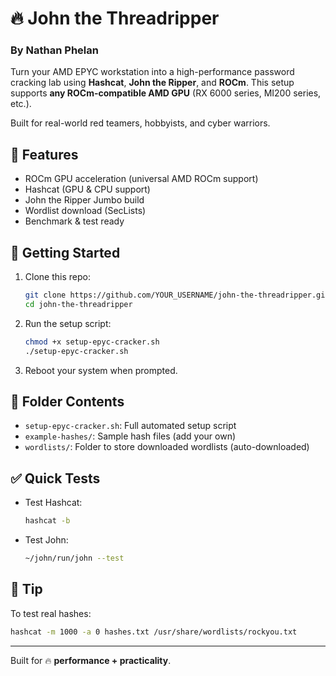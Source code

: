 # 🔥 John the Threadripper
### By Nathan Phelan

Turn your AMD EPYC workstation into a high-performance password cracking lab using **Hashcat**, **John the Ripper**, and **ROCm**. This setup supports **any ROCm-compatible AMD GPU** (RX 6000 series, MI200 series, etc.).

Built for real-world red teamers, hobbyists, and cyber warriors.

## 🔧 Features

- ROCm GPU acceleration (universal AMD ROCm support)
- Hashcat (GPU & CPU support)
- John the Ripper Jumbo build
- Wordlist download (SecLists)
- Benchmark & test ready

## 🚀 Getting Started

1. Clone this repo:
   ```bash
   git clone https://github.com/YOUR_USERNAME/john-the-threadripper.git
   cd john-the-threadripper
   ```

2. Run the setup script:
   ```bash
   chmod +x setup-epyc-cracker.sh
   ./setup-epyc-cracker.sh
   ```

3. Reboot your system when prompted.

## 📂 Folder Contents

- `setup-epyc-cracker.sh`: Full automated setup script
- `example-hashes/`: Sample hash files (add your own)
- `wordlists/`: Folder to store downloaded wordlists (auto-downloaded)

## ✅ Quick Tests

- Test Hashcat:
  ```bash
  hashcat -b
  ```

- Test John:
  ```bash
  ~/john/run/john --test
  ```

## 🧠 Tip

To test real hashes:
```bash
hashcat -m 1000 -a 0 hashes.txt /usr/share/wordlists/rockyou.txt
```

---
Built for 🔥 **performance + practicality**.
